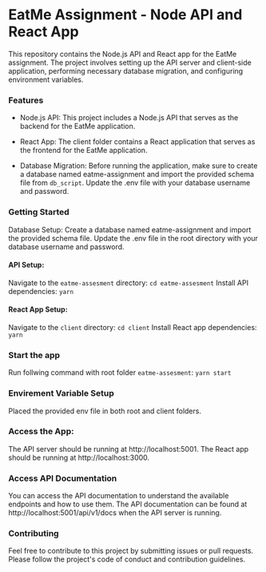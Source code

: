 
# EatMe Assignment - Node API and React App

This repository contains the Node.js API and React app for the EatMe assignment. The project involves setting up the API server and client-side application, performing necessary database migration, and configuring environment variables.

### Features
* Node.js API: This project includes a Node.js API that serves as the backend for the EatMe application.

* React App: The client folder contains a React application that serves as the frontend for the EatMe application.

* Database Migration: Before running the application, make sure to create a database named eatme-assignment and import the provided schema file from `db_script`. Update the .env file with your database username and password.

### Getting Started
Database Setup: Create a database named eatme-assignment and import the provided schema file. Update the .env file in the root directory with your database username and password.

#### API Setup:

Navigate to the `eatme-assesment` directory: `cd eatme-assesment`
Install API dependencies: `yarn`

#### React App Setup:

Navigate to the `client` directory: `cd client`
Install React app dependencies: `yarn`

### Start the app
Run follwing command with root folder `eatme-assesment`: `yarn start`

### Envirement Variable Setup
Placed the provided env file in both root and client folders.

### Access the App:

The API server should be running at http://localhost:5001.
The React app should be running at http://localhost:3000.

### Access API Documentation
You can access the API documentation to understand the available endpoints and how to use them. The API documentation can be found at http://localhost:5001/api/v1/docs when the API server is running.

### Contributing
Feel free to contribute to this project by submitting issues or pull requests. Please follow the project's code of conduct and contribution guidelines.

